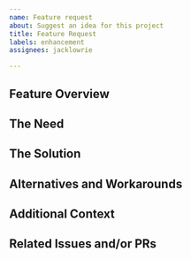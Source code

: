 ```yaml
---
name: Feature request
about: Suggest an idea for this project
title: Feature Request
labels: enhancement
assignees: jacklowrie

---
```


<!--
BEFORE POSTING YOUR FEATURE REQUEST:
- These comments won't show up when you submit your request.
- Check the issues page to ensure this feature has not already been requested.
- Please use the sections below to provide information about the feature.
- Be specific: Add as much detail as possible.
- If the feature makes sense for WP-Gizmo, we'll try to implement or add it to a milestone ASAP.
- Keep in mind, the fastest way to get this feature into WP-Gizmo after getting a feature request approved is to submit a pull request for it :)
-->

## Feature Overview
<!-- A brief overview of the issue --->

## The Need
<!-- What is WP-Gizmo not currently capable of?  -->

## The Solution
<!-- How can we improve on this project to address that need?  -->

## Alternatives and Workarounds
<!-- If you've thought of other solutions or alternative features to address the need, please tell us about them. Also, if you have an existing workaround, please detail it  -->

## Additional Context
<!--  Is there anything else that might help with this request? Screenshots, diagrams, examples, etc? -->

## Related Issues and/or PRs
<!-- List related issues or PRs against other branches -->

<!-- Thanks! -->
